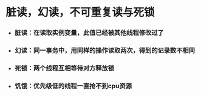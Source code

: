 # 脏读，幻读，不可重复读与死锁

* ### 脏读：在读取实例变量，此值已经被其他线程修改过了
* ### 幻读：同一事务中，用同样的操作读取两次，得到的记录数不相同
* ### 死锁：两个线程互相等待对方释放锁
* ### 饥饿：优先级低的线程一直抢不到cpu资源



